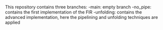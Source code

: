 This repository contains three branches:
-main: empty branch
-no_pipe: contains the first implementation of the FIR
-unfolding: contains the advanced implementation, here the pipelining and unfolding techniques are applied
